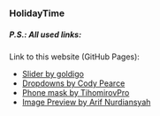 ### HolidayTime

##### P.S.: All used links:

Link to this website (GitHub Pages):

- [Slider by goldigo](https://codepen.io/goldigo/pen/YzXogYR)
- [Dropdowns by Cody Pearce](https://codepen.io/codypearce/pen/PdBXpj)
- [Phone mask by TihomirovPro](https://codepen.io/tihomirovpro/pen/VVqrpa)
- [Image Preview by Arif Nurdiansyah](https://codepen.io/arifnurdiansyah92/pen/xxqzZmw)
